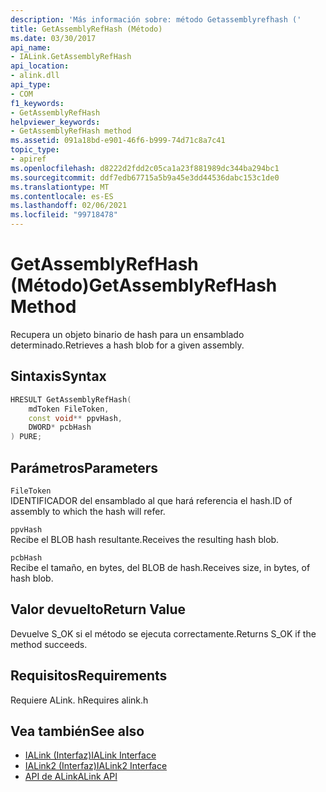 ```yaml
---
description: 'Más información sobre: método Getassemblyrefhash ('
title: GetAssemblyRefHash (Método)
ms.date: 03/30/2017
api_name:
- IALink.GetAssemblyRefHash
api_location:
- alink.dll
api_type:
- COM
f1_keywords:
- GetAssemblyRefHash
helpviewer_keywords:
- GetAssemblyRefHash method
ms.assetid: 091a18bd-e901-46f6-b999-74d71c8a7c41
topic_type:
- apiref
ms.openlocfilehash: d8222d2fdd2c05ca1a23f881989dc344ba294bc1
ms.sourcegitcommit: ddf7edb67715a5b9a45e3dd44536dabc153c1de0
ms.translationtype: MT
ms.contentlocale: es-ES
ms.lasthandoff: 02/06/2021
ms.locfileid: "99718478"
---
```

# <a name="getassemblyrefhash-method"></a><span data-ttu-id="247b3-103">GetAssemblyRefHash (Método)</span><span class="sxs-lookup"><span data-stu-id="247b3-103">GetAssemblyRefHash Method</span></span>

<span data-ttu-id="247b3-104">Recupera un objeto binario de hash para un ensamblado determinado.</span><span class="sxs-lookup"><span data-stu-id="247b3-104">Retrieves a hash blob for a given assembly.</span></span>  
  
## <a name="syntax"></a><span data-ttu-id="247b3-105">Sintaxis</span><span class="sxs-lookup"><span data-stu-id="247b3-105">Syntax</span></span>  
  
```cpp  
HRESULT GetAssemblyRefHash(  
    mdToken FileToken,  
    const void** ppvHash,  
    DWORD* pcbHash  
) PURE;  
```  
  
## <a name="parameters"></a><span data-ttu-id="247b3-106">Parámetros</span><span class="sxs-lookup"><span data-stu-id="247b3-106">Parameters</span></span>  

 `FileToken`  
 <span data-ttu-id="247b3-107">IDENTIFICADOR del ensamblado al que hará referencia el hash.</span><span class="sxs-lookup"><span data-stu-id="247b3-107">ID of assembly to which the hash will refer.</span></span>  
  
 `ppvHash`  
 <span data-ttu-id="247b3-108">Recibe el BLOB hash resultante.</span><span class="sxs-lookup"><span data-stu-id="247b3-108">Receives the resulting hash blob.</span></span>  
  
 `pcbHash`  
 <span data-ttu-id="247b3-109">Recibe el tamaño, en bytes, del BLOB de hash.</span><span class="sxs-lookup"><span data-stu-id="247b3-109">Receives size, in bytes, of hash blob.</span></span>  
  
## <a name="return-value"></a><span data-ttu-id="247b3-110">Valor devuelto</span><span class="sxs-lookup"><span data-stu-id="247b3-110">Return Value</span></span>  

 <span data-ttu-id="247b3-111">Devuelve S_OK si el método se ejecuta correctamente.</span><span class="sxs-lookup"><span data-stu-id="247b3-111">Returns S_OK if the method succeeds.</span></span>  
  
## <a name="requirements"></a><span data-ttu-id="247b3-112">Requisitos</span><span class="sxs-lookup"><span data-stu-id="247b3-112">Requirements</span></span>  

 <span data-ttu-id="247b3-113">Requiere ALink. h</span><span class="sxs-lookup"><span data-stu-id="247b3-113">Requires alink.h</span></span>  
  
## <a name="see-also"></a><span data-ttu-id="247b3-114">Vea también</span><span class="sxs-lookup"><span data-stu-id="247b3-114">See also</span></span>

- [<span data-ttu-id="247b3-115">IALink (Interfaz)</span><span class="sxs-lookup"><span data-stu-id="247b3-115">IALink Interface</span></span>](ialink-interface.md)
- [<span data-ttu-id="247b3-116">IALink2 (Interfaz)</span><span class="sxs-lookup"><span data-stu-id="247b3-116">IALink2 Interface</span></span>](ialink2-interface.md)
- [<span data-ttu-id="247b3-117">API de ALink</span><span class="sxs-lookup"><span data-stu-id="247b3-117">ALink API</span></span>](index.md)
